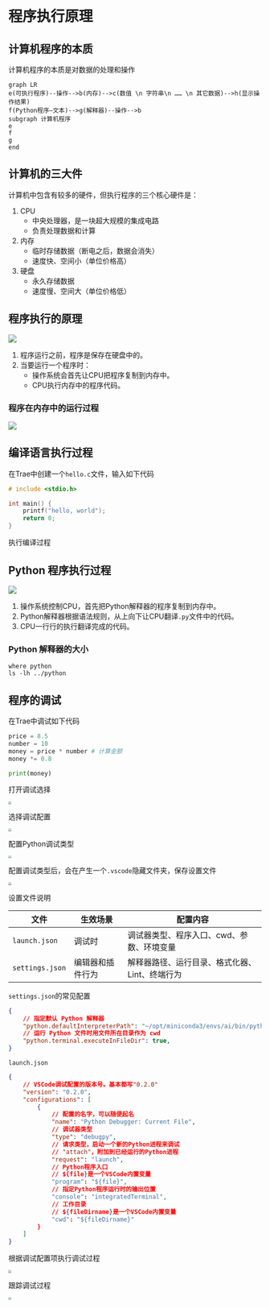 

# 程序执行原理

## 计算机程序的本质

计算机程序的本质是对数据的处理和操作

```mermaid
graph LR
e(可执行程序)--操作-->b(内存)-->c(数值 \n 字符串\n …… \n 其它数据)-->h(显示操作结果)
f(Python程序—文本)-->g(解释器)--操作-->b
subgraph 计算机程序
e
f
g
end
```

## 计算机的三大件

计算机中包含有较多的硬件，但执行程序的三个核心硬件是：

1. CPU
   * 中央处理器，是一块超大规模的集成电路
   * 负责处理数据和计算
2. 内存
   * 临时存储数据（断电之后，数据会消失）
   * 速度快、空间小（单位价格高）
3. 硬盘
   * 永久存储数据
   * 速度慢、空间大（单位价格低）

## 程序执行的原理

![](https://raw.githubusercontent.com/hughxusu/lesson-py/develop/images/base/pppcHEV.jpg)

1. 程序运行之前，程序是保存在硬盘中的。
2. 当要运行一个程序时：
   * 操作系统会首先让CPU把程序复制到内存中。
   * CPU执行内存中的程序代码。

### 程序在内存中的运行过程

![](https://raw.githubusercontent.com/hughxusu/lesson-py/develop/images/base/pppcq4U.jpg)

## 编译语言执行过程

在Trae中创建一个`hello.c`文件，输入如下代码

```c
# include <stdio.h>

int main() {
    printf("hello, world");
    return 0;
}
```

执行编译过程

## Python 程序执行过程

![](https://raw.githubusercontent.com/hughxusu/lesson-py/develop/images/base/pppcX34.jpg)

1. 操作系统控制CPU，首先把Python解释器的程序复制到内存中。
2. Python解释器根据语法规则，从上向下让CPU翻译`.py`文件中的代码。
3. CPU一行行的执行翻译完成的代码。

### Python 解释器的大小

```shell
where python 
ls -lh ../python
```

## 程序的调试

在Trae中调试如下代码

```python
price = 8.5
number = 10
money = price * number # 计算金额
money *= 0.8

print(money)
```

打开调试选择

<img src="https://raw.githubusercontent.com/hughxusu/lesson-py/develop/images/base/Xnip2025-08-27_16-43-08.jpg" style="zoom:35%;" />

选择调试配置

<img src="https://raw.githubusercontent.com/hughxusu/lesson-py/develop/images/base/Xnip2025-08-27_16-43-46.jpg" style="zoom:35%;" />

配置Python调试类型

<img src="https://raw.githubusercontent.com/hughxusu/lesson-py/develop/images/base/Xnip2025-08-27_16-45-05.jpg" style="zoom:35%;" />

配置调试类型后，会在产生一个`.vscode`隐藏文件夹，保存设置文件

<img src="https://raw.githubusercontent.com/hughxusu/lesson-py/develop/images/base/Xnip2025-08-27_16-50-50.jpg" style="zoom:35%;" />

设置文件说明

| 文件            | 生效场景         | 配置内容                                       |
| --------------- | ---------------- | ---------------------------------------------- |
| `launch.json`   | 调试时           | 调试器类型、程序入口、cwd、参数、环境变量      |
| `settings.json` | 编辑器和插件行为 | 解释器路径、运行目录、格式化器、Lint、终端行为 |

`settings.json`的常见配置

```json
{
    // 指定默认 Python 解释器
    "python.defaultInterpreterPath": "~/opt/miniconda3/envs/ai/bin/python", 
    // 运行 Python 文件时用文件所在目录作为 cwd   
    "python.terminal.executeInFileDir": true,                                  
}
```

`launch.json`

```json
{
    // VSCode调试配置的版本号。基本都写"0.2.0"
    "version": "0.2.0",
    "configurations": [
        {
            // 配置的名字，可以随便起名
            "name": "Python Debugger: Current File",
            // 调试器类型
            "type": "debugpy",
            // 请求类型，启动一个新的Python进程来调试
            // "attach"，附加到已经运行的Python进程
            "request": "launch",
            // Python程序入口
            // ${file}是一个VSCode内置变量
            "program": "${file}",
            // 指定Python程序运行时的输出位置
            "console": "integratedTerminal",
            // 工作目录
            // ${fileDirname}是一个VSCode内置变量
            "cwd": "${fileDirname}"
        }
    ]
}
```

根据调试配置项执行调试过程

<img src="https://raw.githubusercontent.com/hughxusu/lesson-py/develop/images/base/Xnip2025-08-27_17-26-39.jpg" style="zoom:35%;" />

跟踪调试过程

<img src="https://raw.githubusercontent.com/hughxusu/lesson-py/develop/images/base/Xnip2025-08-27_17-29-30.jpg" style="zoom:35%;" />